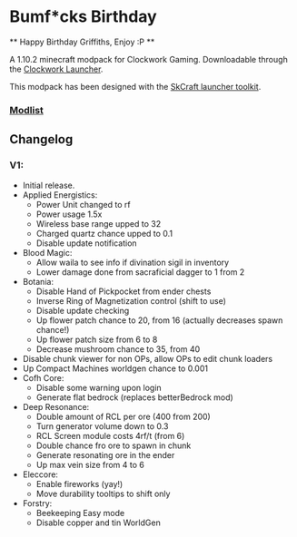 # Bumf*cks Birthday
** Happy Birthday Griffiths, Enjoy :P **  

A 1.10.2 minecraft modpack for Clockwork Gaming. Downloadable through the [Clockwork Launcher](https://cwgaming.co.uk/modpack/ClockworkLauncher.jar).

This modpack has been designed with the [SkCraft launcher toolkit](https://github.com/SKCraft/Launcher).
### **[Modlist](https://docs.google.com/spreadsheets/d/1VaG3hu7ES5mOzQSaSig_gx1PApqXWRn33CkSUM-XvUk/edit#gid=0)**
## Changelog

### V1:
* Initial release.
* Applied Energistics:
    * Power Unit changed to rf
    * Power usage 1.5x
    * Wireless base range upped to 32
    * Charged quartz chance upped to 0.1
    * Disable update notification
* Blood Magic:
    * Allow waila to see info if divination sigil in inventory
    * Lower damage done from sacraficial dagger to 1 from 2
* Botania:
    * Disable Hand of Pickpocket from ender chests
    * Inverse Ring of Magnetization control (shift to use)
    * Disable update checking
    * Up flower patch chance to 20, from 16 (actually decreases spawn chance!)
    * Up flower patch size from 6 to 8
    * Decrease mushroom chance to 35, from 40
* Disable chunk viewer for non OPs, allow OPs to edit chunk loaders
* Up Compact Machines worldgen chance to 0.001
* Cofh Core:
    * Disable some warning upon login
    * Generate flat bedrock (replaces betterBedrock mod)
* Deep Resonance:
    * Double amount of RCL per ore (400 from 200)
    * Turn generator volume down to 0.3
    * RCL Screen module costs 4rf/t (from 6)
    * Double chance fro ore to spawn in chunk
    * Generate resonating ore in the ender
    * Up max vein size from 4 to 6
* Eleccore:
    * Enable fireworks (yay!)
    * Move durability tooltips to shift only
* Forstry:
    * Beekeeping Easy mode
    * Disable copper and tin WorldGen
